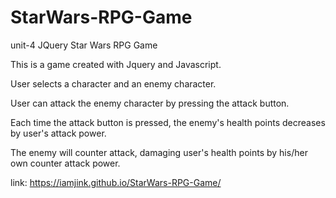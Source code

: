 # StarWars-RPG-Game
unit-4 JQuery Star Wars RPG Game

This is a game created with Jquery and Javascript.

User selects a character and an enemy character.

User can attack the enemy character by pressing the attack button.

Each time the attack button is pressed, the enemy's health points decreases by user's attack power.

The enemy will counter attack, damaging user's health points by his/her own counter attack power.



link:
https://iamjink.github.io/StarWars-RPG-Game/